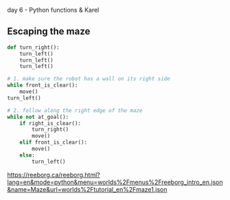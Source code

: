 day 6 - Python functions & Karel



## Escaping the maze

```python
def turn_right():
    turn_left()
    turn_left()
    turn_left()

# 1. make sure the robot has a wall on its right side
while front_is_clear():
    move()
turn_left()

# 2. follow along the right edge of the maze
while not at_goal():
    if right_is_clear():
        turn_right()
        move()
    elif front_is_clear():
        move()
    else:
        turn_left()
```


https://reeborg.ca/reeborg.html?lang=en&mode=python&menu=worlds%2Fmenus%2Freeborg_intro_en.json&name=Maze&url=worlds%2Ftutorial_en%2Fmaze1.json